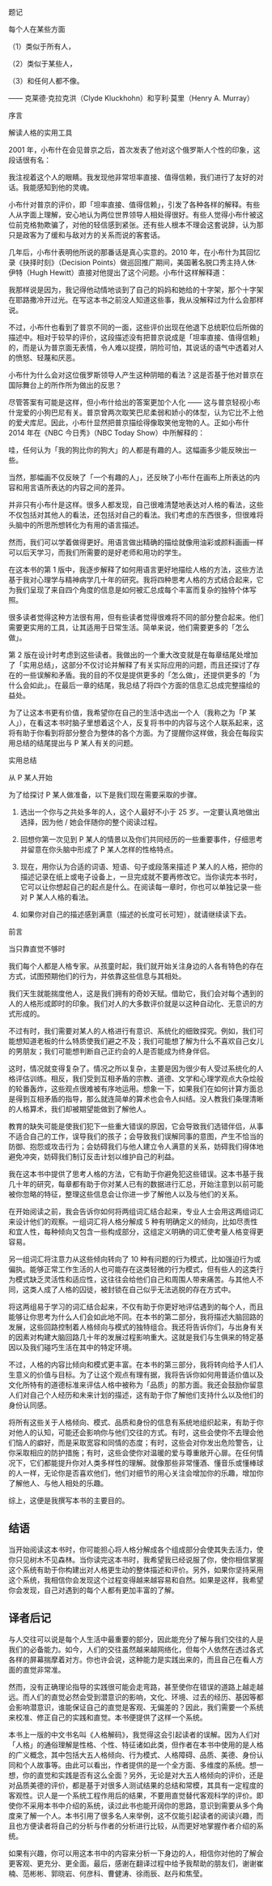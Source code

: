 题记

每个人在某些方面

（1）类似于所有人，

（2）类似于某些人，

（3）和任何人都不像。

—— 克莱德·克拉克洪（Clyde Kluckhohn）和亨利·莫里（Henry A. Murray）

序言

解读人格的实用工具

2001 年，小布什在会见普京之后，首次发表了他对这个俄罗斯人个性的印象，这段话很有名：

我注视着这个人的眼睛。我发现他非常坦率直接、值得信赖，我们进行了友好的对话。我能感知到他的灵魂。

小布什对普京的评价，即「坦率直接、值得信赖」，引发了各种各样的解释。有些人从字面上理解，安心地认为两位世界领导人相处得很好。有些人觉得小布什被这位前克格勃欺骗了，对他的轻信感到紧张。还有些人根本不理会这套说辞，认为那只是政客为了缓和与敌对方的关系而说的客套话。

几年后，小布什表明他所说的那番话是真心实意的。2010 年，在小布什为其回忆录《抉择时刻》（Decision Points）做巡回推广期间，美国著名脱口秀主持人休·伊特（Hugh Hewitt）直接对他提出了这个问题。小布什这样解释道：

我那样说是因为，我记得他动情地谈到了自己的妈妈和她给的十字架，那个十字架在耶路撒冷开过光。在写这本书之前没人知道这些事，我从没解释过为什么会那样说。

不过，小布什也看到了普京不同的一面，这些评价出现在他退下总统职位后所做的描述中。相对于较早的评价，这段描述没有把普京说成是「坦率直接、值得信赖」的，而是认为普京面无表情，令人难以捉摸，阴险可怕，其说话的语气中透着对人的愤怒、轻蔑和厌恶。

小布什为什么会对这位俄罗斯领导人产生这种阴暗的看法？这是否基于他对普京在国际舞台上的所作所为做出的反思？

尽管答案有可能是这样，但小布什给出的答案更加个人化 —— 这与普京轻视小布什宠爱的小狗巴尼有关。普京曾两次取笑巴尼柔弱和娇小的体型，认为它比不上他的爱犬库尼。因此，小布什显然把普京描绘得像取笑他宠物的人。正如小布什 2014 年在《NBC 今日秀》（NBC Today Show）中所解释的：

哇，任何认为「我的狗比你的狗大」的人都是有趣的人。这幅画多少能反映出一些。

当然，那幅画不仅反映了「一个有趣的人」，还反映了小布什在画布上所表达的内容和用言语所表达的内容之间的差异。

并非只有小布什是这样。很多人都发现，自己很难清楚地表达对人格的看法，这些不仅包括对其他人的看法，还包括对自己的看法。我们考虑的东西很多，但很难将头脑中的所思所想转化为有用的语言描述。

然而，我们可以学着做得更好。用语言做出精确的描绘就像用油彩或颜料画画一样可以后天学习，而我们所需要的是好老师和用功的学生。

在这本书的第 1 版中，我逐步解释了如何用语言更好地描绘人格的方法，这些方法基于我对心理学与精神病学几十年的研究。我将四种思考人格的方式结合起来，它为我们呈现了来自四个角度的信息是如何被汇总成每个丰富而复杂的独特个体写照。

很多读者觉得这种方法很有用，但有些读者觉得很难将不同的部分整合起来。他们需要更实用的工具，让其适用于日常生活。简单来说，他们需要更多的「怎么做」。

第 2 版在设计时考虑到这些读者。我做出的一个重大改变就是在每章结尾处增加了「实用总结」，这部分不仅讨论并解释了有关实际应用的问题，而且还探讨了存在的一些误解和矛盾。我的目的不仅是提供更多的「怎么做」，还提供更多的「为什么会如此」。在最后一章的结尾，我总结了将四个方面的信息汇总成完整描绘的益处。

为了让这本书更有价值，我希望你在自己的生活中选出一个人（我称之为「P 某人」），在看这本书时脑子里想着这个人，反复将书中的内容与这个人联系起来，这将有助于你看到将部分整合为整体的各个方面。为了提醒你这样做，我会在每段实用总结的结尾提出与 P 某人有关的问题。

实用总结

从 P 某人开始

为了给探讨 P 某人做准备，以下是我们现在需要采取的步骤。

1. 选出一个你与之共处多年的人，这个人最好不小于 25 岁。一定要认真地做出选择，因为他 / 她会伴随你的整个阅读过程。

2. 回想你第一次见到 P 某人的情景以及你们共同经历的一些重要事件，仔细思考并留意在你头脑中形成了 P 某人怎样的性格特点。

3. 现在，用你认为合适的词语、短语、句子或段落来描述 P 某人的人格，把你的描述记录在纸上或电子设备上，一旦完成就不要再修改它。当你读完本书时，它可以让你想起自己的起点是什么。在阅读每一章时，你也可以单独记录一些对 P 某人人格的看法。

4. 如果你对自己的描述感到满意（描述的长度可长可短），就请继续读下去。

前言

当只靠直觉不够时

我们每个人都是人格专家。从孩童时起，我们就开始关注身边的人各有特色的存在方式，试图预期他们的行为，并依靠这些信息与其相处。

我们天生就能揣度他人，这是我们拥有的奇妙天赋。借助它，我们会对每个遇到的人的人格形成即时的印象。我们对人的大多数评价就是以这种自动化、无意识的方式形成的。

不过有时，我们需要对某人的人格进行有意识、系统化的细致探究。例如，我们可能想知道老板的什么特质使我们避之不及；我们可能想了解为什么不喜欢自己女儿的男朋友；我们可能想判断自己正约会的人是否能成为终身伴侣。

这时，情况就变得复杂了。情况之所以复杂，主要是因为很少有人受过系统化的人格评估训练。相反，我们受到互相矛盾的宗教、道德、文学和心理学观点大杂烩般的轮番轰炸，这些观点很难被有序地运用。想象一下，如果我们在如何计算方面总是得到互相矛盾的指导，那么就连简单的算术也会令人纠结。没人教我们条理清晰的人格算术，我们却被期望能做到了解他人。

教育的缺失可能是使我们犯下一些重大错误的原因，它会导致我们选错伴侣，从事不适合自己的工作，误导我们的孩子；会导致我们误解同事的意图，产生不恰当的防御、抱怨或攻击行为；会妨碍我们与他人建立令人满意的关系，妨碍我们得体地避免冲突，妨碍我们制订反击计划以维护自己的利益。

我在这本书中提供了思考人格的方法，它有助于你避免犯这些错误。这本书基于我几十年的研究，每章都有助于你对某人已有的数据进行汇总，开始注意到以前可能被你忽略的特征，整理这些信息会让你进一步了解他人以及与他们的关系。

在开始阅读之前，我会告诉你如何将两组词汇结合起来，专业人士会用这两组词汇来设计他们的观察。一组词汇将人格分解成 5 种有明确定义的倾向，比如尽责性和宜人性，每种倾向又包含一些构成部分，这组定义明确的词汇使考量人格变得更容易。

另一组词汇将注意力从这些倾向转向了 10 种有问题的行为模式，比如强迫行为或偏执。能够正常工作生活的人也可能存在这类轻微的行为模式，但有些人的这类行为模式缺乏灵活性和适应性，这往往会给他们自己和周围人带来痛苦。与其他人不同，这类人成了人格的囚徒，被封锁在自己似乎无法逃脱的存在方式中。

将这两组易于学习的词汇结合起来，不仅有助于你更好地评估遇到的每个人，而且能够让你思考为什么人们会如此地不同。在本书的第二部分，我将描述大脑回路的发展，这些回路控制着人格倾向与模式的独特组合。我还将告诉你们，与出身有关的因素对构建大脑回路几十年的发展过程影响重大。这就是我们与生俱来的特定基因以及我们碰巧生活在其中的特定环境。

不过，人格的内容比倾向和模式更丰富。在本书的第三部分，我将转向给予人们人生意义的价值与目标。为了让这个观点有理有据，我将告诉你如何用普适价值以及文化所特有的道德标准来评估人格中被称为「品质」的那方面。我还会鼓励你留意人们对自己个人经历和未来计划的描述，这有助于你了解他们支持什么以及他们的身份认同感。

将所有这些关于人格倾向、模式、品质和身份的信息有系统地组织起来，有助于你对他人的认知，可能还会影响你与他们交往的方式。有时，这些会使你不去理会他们恼人的癖好，而是采取宽容和同情的态度；有时，这些会对你发出危险警告，让你采取相应的防护措施；有时，这些会使你对温暖的爱与尊重敞开心扉。在任何情况下，它们都能提升你对人类多样性的理解。就像那些非常懂酒、懂音乐或懂棒球的人一样，无论你是否喜欢他们，他们对细节的用心关注会增加你的乐趣，增加你了解他人、与他人相处的乐趣。

综上，这便是我撰写本书的主要目的。

## 结语

当开始阅读这本书时，你可能担心将人格分解成各个组成部分会使其失去活力，使你只见树木不见森林。当你读完这本书时，我希望我已经说服了你，使你相信掌握这个系统有助于你构建出对人格更生动的整体描述和评价。另外，如果你坚持采用这个系统，我相信你会发现这个过程变得越来越容易和自然。如果是这样，我希望你会发现，自己对遇到的每个人都有更加丰富的了解。

## 译者后记

与人交往可以说是每个人生活中最重要的部分，因此能充分了解与我们交往的人是我们的必备能力。如今，人们的交往虽然越来越网络化，但每个人依然在透过各式各样的屏幕揣摩着对方。你也许会说，这种能力是实践出来的，而且自己在看人方面的直觉非常准。

然而，没有正确理论指导的实践很可能会走弯路，甚至使你在错误的道路上越走越远。而人们的直觉必然会受到潜意识的影响，文化、环境、过去的经历、基因等都会影响潜意识，谁能保证自己的直觉是客观、无偏差的？因此，我们需要一个系统来校准、修正自己的实践和直觉。本书便提供了这样一个系统。

本书上一版的中文书名叫《人格解码》，我觉得这会引起读者的误解。因为人们对「人格」的通俗理解是性格、个性、特征诸如此类，但作者在本书中使用的是人格的广义概念，其中包括大五人格倾向、行为模式、人格障碍、品质、美德、身份认同和个人故事等。由此可以看出，作者提供的是一个全方面、多维度的系统。想一想，你的直觉和实践是否有这么全面？另外，无论是对大五人格倾向的评价，还是对品质美德的评价，都是基于对很多人测试结果的总结和常模，其具有一定程度的客观性。识人是一个系统工程作用后的结果，不要用直觉替代客观科学的评价。即使你不采用本书中介绍的系统，读过此书也能开阔你的思路，意识到需要从多个角度来了解一个人。本书引用了很多名人来举例，这不仅能引起读者的阅读兴趣，而且也方便读者将自己的分析与作者的分析进行比较，从而更好地掌握作者介绍的系统。

如果有兴趣，你可以用这本书中的内容来分析一下身边的人，相信你对他的了解会更客观、更充分、更全面。最后，感谢在翻译过程中给予我帮助的朋友们，谢谢崔楠、范彬彬、郭晓岩、何彦科、曹健涛、徐雨辰、赵丹和焦莹。
